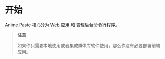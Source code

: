 # 开始

Anime Paste 核心分为 [Web 应用](https://github.com/XLorPaste/AnimePaste/tree/main/packages/app) 和 [管理后台命令行程序](https://github.com/XLorPaste/AnimePaste/tree/main/packages/cli)。

> **注意**
>
> 如果你只需要本地使用或者集成媒体库软件使用，那么你没有必要部署前端应用。

